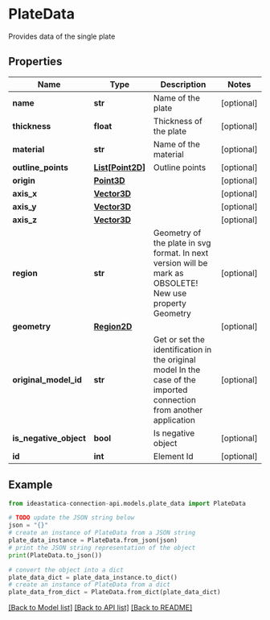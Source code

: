 # PlateData

Provides data of the single plate

## Properties

Name | Type | Description | Notes
------------ | ------------- | ------------- | -------------
**name** | **str** | Name of the plate | [optional] 
**thickness** | **float** | Thickness of the plate | [optional] 
**material** | **str** | Name of the material | [optional] 
**outline_points** | [**List[Point2D]**](Point2D.md) | Outline points | [optional] 
**origin** | [**Point3D**](Point3D.md) |  | [optional] 
**axis_x** | [**Vector3D**](Vector3D.md) |  | [optional] 
**axis_y** | [**Vector3D**](Vector3D.md) |  | [optional] 
**axis_z** | [**Vector3D**](Vector3D.md) |  | [optional] 
**region** | **str** | Geometry of the plate in svg format. In next version will be mark as OBSOLETE! New use property Geometry | [optional] 
**geometry** | [**Region2D**](Region2D.md) |  | [optional] 
**original_model_id** | **str** | Get or set the identification in the original model  In the case of the imported connection from another application | [optional] 
**is_negative_object** | **bool** | Is negative object | [optional] 
**id** | **int** | Element Id | [optional] 

## Example

```python
from ideastatica-connection-api.models.plate_data import PlateData

# TODO update the JSON string below
json = "{}"
# create an instance of PlateData from a JSON string
plate_data_instance = PlateData.from_json(json)
# print the JSON string representation of the object
print(PlateData.to_json())

# convert the object into a dict
plate_data_dict = plate_data_instance.to_dict()
# create an instance of PlateData from a dict
plate_data_from_dict = PlateData.from_dict(plate_data_dict)
```
[[Back to Model list]](../README.md#documentation-for-models) [[Back to API list]](../README.md#documentation-for-api-endpoints) [[Back to README]](../README.md)


